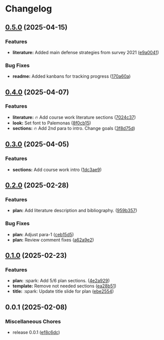 # Changelog

## [0.5.0](https://github.com/onlyidev/bachelor.thesis/compare/v0.4.0...v0.5.0) (2025-04-15)


### Features

* **literature:** Added main defense strategies from survey 2021 ([e9a0041](https://github.com/onlyidev/bachelor.thesis/commit/e9a004165cd12527aac78965d1b1759f63d51594))


### Bug Fixes

* **readme:** Added kanbans for tracking progress ([170a60a](https://github.com/onlyidev/bachelor.thesis/commit/170a60a7625f8d3acd3d05e83643fe4df982de65))

## [0.4.0](https://github.com/onlyidev/bachelor.thesis/compare/v0.3.0...v0.4.0) (2025-04-07)


### Features

* **literature:** :fire: Add course work literature sections ([7024c37](https://github.com/onlyidev/bachelor.thesis/commit/7024c37400ee13645eceb65f3f55d756a2aa8669))
* **look:** Set font to Palemonas ([8f0cb15](https://github.com/onlyidev/bachelor.thesis/commit/8f0cb15f2fcdd78576a2cca9e9c2037722037255))
* **sections:** :fire: Add 2nd para to intro. Change goals ([3f8d75d](https://github.com/onlyidev/bachelor.thesis/commit/3f8d75db6150bdcae0b6b64fb9929e667a41b463))

## [0.3.0](https://github.com/onlyidev/bachelor.thesis/compare/v0.2.0...v0.3.0) (2025-04-05)


### Features

* **sections:** Add course work intro ([1dc3ae9](https://github.com/onlyidev/bachelor.thesis/commit/1dc3ae95de96b990c009216397d79ea815a822b1))

## [0.2.0](https://github.com/onlyidev/bachelor.thesis/compare/v0.1.0...v0.2.0) (2025-02-28)


### Features

* **plan:** Add literature description and bibliography. ([959b357](https://github.com/onlyidev/bachelor.thesis/commit/959b357b1db5882a72222091a0e9117d2fbf5048))


### Bug Fixes

* **plan:** Adjust para-1 ([ceb15d5](https://github.com/onlyidev/bachelor.thesis/commit/ceb15d5292003bc71e7cdddc3925792cfe926565))
* **plan:** Review comment fixes ([a62a9e2](https://github.com/onlyidev/bachelor.thesis/commit/a62a9e2e37142ad8c9c010e1a9695694a2e2a621))

## [0.1.0](https://github.com/onlyidev/bachelor.thesis/compare/v0.0.1...v0.1.0) (2025-02-23)


### Features

* **plan:** :spark: Add 5/6 plan sections. ([4e2a929](https://github.com/onlyidev/bachelor.thesis/commit/4e2a9295fbd50378f8a9dc32b329dbdf6f3494bb))
* **template:** Remove not needed sections ([ea28b51](https://github.com/onlyidev/bachelor.thesis/commit/ea28b514537943449829848308a46594100c2a61))
* **title:** :spark: Update title slide for plan ([ebe2554](https://github.com/onlyidev/bachelor.thesis/commit/ebe2554cd23136f118c07479f713bc2d23c143df))

## 0.0.1 (2025-02-08)


### Miscellaneous Chores

* release 0.0.1 ([ef8c6dc](https://github.com/onlyidev/bachelor.thesis/commit/ef8c6dcd3d558493c960eba6efb252b9f1a9670e))
